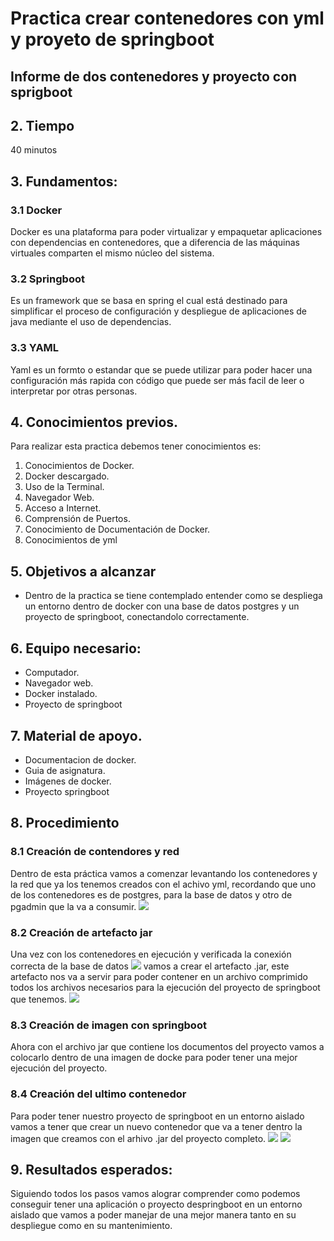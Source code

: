 # Practica crear contenedores con yml y proyeto de springboot
## Informe de dos contenedores y proyecto con sprigboot
## 2. Tiempo 
 40 minutos
## 3. Fundamentos:

 ### 3.1 Docker
 Docker es una plataforma para poder virtualizar y empaquetar aplicaciones con dependencias en contenedores, que a diferencia de las máquinas virtuales comparten el mismo núcleo del sistema.

 ### 3.2 Springboot
Es un framework que se basa en spring el cual está destinado para simplificar el proceso de configuración y despliegue de aplicaciones de java mediante el uso de dependencias.
 ### 3.3 YAML
 Yaml es un formto o estandar que se puede utilizar para poder hacer una configuración más rapida con código que puede ser más facil de leer o interpretar por otras personas.
## 4. Conocimientos previos.
   
Para realizar esta practica debemos tener conocimientos es:
1. Conocimientos de Docker.
2. Docker descargado.
3. Uso de la Terminal.
4. Navegador Web.
5. Acceso a Internet.
6. Comprensión de Puertos.
7. Conocimiento de Documentación de Docker.
8. Conocimientos de yml

## 5. Objetivos a alcanzar
   
- Dentro de la practica se tiene contemplado entender como se despliega un entorno dentro de docker con una base de datos postgres y un proyecto de springboot, conectandolo correctamente. 
## 6. Equipo necesario:
  
- Computador.
- Navegador web.
- Docker instalado.
- Proyecto de springboot

## 7. Material de apoyo.
   
- Documentacion de docker.
- Guia de asignatura.
- Imágenes de docker.
- Proyecto springboot
  
## 8. Procedimiento

 ### 8.1 Creación de contendores y red
 Dentro de esta práctica vamos a comenzar levantando los contenedores y la red que ya los tenemos creados con el achivo yml, recordando que uno de los contenedores es de postgres, para la base de datos y otro de pgadmin que la va a consumir.
    ![](backend/picture1)
 ### 8.2 Creación de artefacto jar
 Una vez con los contenedores en ejecución y verificada la conexión correcta de la base de datos 
     ![](backend/picture6)
 vamos a crear el artefacto .jar, este artefacto nos va a servir para poder contener en un archivo comprimido todos los archivos necesarios para la ejecución del proyecto de springboot que tenemos.
    ![](backend/picture4)
 ### 8.3 Creación de imagen con springboot
 Ahora con el archivo jar que contiene los documentos del proyecto vamos a colocarlo dentro de una imagen de docke para poder tener una mejor ejecución del proyecto.
 ### 8.4 Creación del ultimo contenedor
 Para poder tener nuestro proyecto de springboot en un entorno aislado vamos a tener que crear un nuevo contenedor que va a tener dentro la imagen que creamos con el arhivo .jar del proyecto completo.
    ![](backend/picture5)
    ![](backend/picture7)
## 9. Resultados esperados:
 Siguiendo todos los pasos vamos alograr comprender como podemos conseguir tener una aplicación o proyecto despringboot en un entorno aislado que vamos a poder manejar de una mejor manera tanto en su despliegue como en su mantenimiento.
